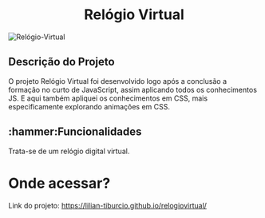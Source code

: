 <h1 align="center">Relógio Virtual</h1>

![Relógio-Virtual](https://user-images.githubusercontent.com/112278577/225155754-22474b84-28f1-46fe-9db5-b2f2613db60d.png)

<h2>Descrição do Projeto</h2>

<p> O projeto Relógio Virtual foi desenvolvido logo após a conclusão a formação no curto de JavaScript, assim aplicando todos os conhecimentos JS. E aqui também apliquei os conhecimentos em CSS, mais especificamente explorando animações em CSS.</p>

<h2>:hammer:Funcionalidades</h2>
<p>Trata-se de um relógio digital virtual.</p>

<h1> Onde acessar?</h1>

Link do projeto: https://lilian-tiburcio.github.io/relogiovirtual/
